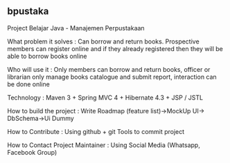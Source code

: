 ## bpustaka
Project Belajar Java - Manajemen Perpustakaan

What problem it solves :
	Can borrow and return books. Prospective members can register online and if they already registered then they will be able to borrow books online

Who will use it :
	Only members can borrow and return books, officer or librarian only manage books catalogue and submit report, interaction can be done online

Technology :
	Maven 3 + Spring MVC 4 + Hibernate 4.3 + JSP / JSTL

How to build the project : 
	Write Roadmap (feature list)->MockUp UI-> DbSchema->Ui Dummy

How to Contribute :
	Using github + git Tools to commit project 

How to Contact Project Maintainer : 
	Using Social Media (Whatsapp, Facebook Group)
